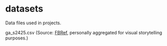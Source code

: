 # datasets
Data files used in projects.

ga_s2425.csv (Source: [FBRef](https://fbref.com/en/), personally aggregated for visual storytelling purposes.)

